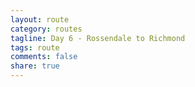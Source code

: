 ```yaml
---
layout: route
category: routes
tagline: Day 6 - Rossendale to Richmond
tags: route
comments: false
share: true
---
```

